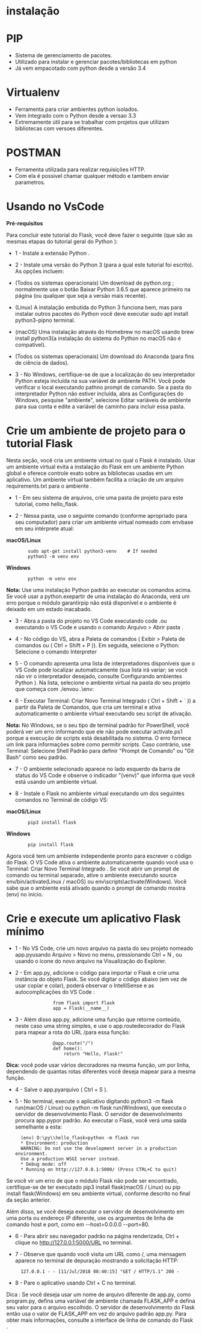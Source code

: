 # instalação 

# PIP

* Sistema de gerenciamento de pacotes.
* Utilizado para instalar e gerenciar pacotes/bibliotecas em python
* Já vem empacotado com python desde a versão 3.4 

# Virtualenv

* Ferramenta para criar ambientes python isolados.
* Vem integrado com o Python desde a versao 3.3
* Extremamente útil para se trabalhar com projetos que utilizam bibliotecas com versoes diferentes.

# POSTMAN 

* Ferramenta utilizada para realizar requisições HTTP.
* Com ela é possivel chamar qualquer método e tambem enviar parametros.

# Usando no VsCode

**Pré-requisitos**

Para concluir este tutorial do Flask, você deve fazer o seguinte (que são as mesmas etapas do tutorial geral do Python ):

* 1 - Instale a extensão Python .

* 2 - Instale uma versão do Python 3 (para a qual este tutorial foi escrito). As opções incluem:

* (Todos os sistemas operacionais) Um download de python.org ; normalmente use o botão Baixar Python 3.6.5 que aparece primeiro na página (ou qualquer que seja a versão mais recente).
* (Linux) A instalação embutida do Python 3 funciona bem, mas para instalar outros pacotes do Python você deve executar sudo apt install python3-pipno terminal.
* (macOS) Uma instalação através do Homebrew no macOS usando brew install python3(a instalação do sistema do Python no macOS não é compatível).
* (Todos os sistemas operacionais) Um download do Anaconda (para fins de ciência de dados).

* 3 - No Windows, certifique-se de que a localização do seu interpretador Python esteja incluída na sua variável de ambiente PATH. Você pode verificar o local executando pathno prompt de comando. Se a pasta do interpretador Python não estiver incluída, abra as Configurações do Windows, pesquise "ambiente", selecione Editar variáveis ​​de ambiente para sua conta e edite a variável de caminho para incluir essa pasta.

# Crie um ambiente de projeto para o tutorial Flask 

Nesta seção, você cria um ambiente virtual no qual o Flask é instalado. Usar um ambiente virtual evita a instalação do Flask em um ambiente Python global e oferece controle exato sobre as bibliotecas usadas em um aplicativo. Um ambiente virtual também facilita a criação de um arquivo requirements.txt para o ambiente .

* 1 - Em seu sistema de arquivos, crie uma pasta de projeto para este tutorial, como hello_flask.

* 2 - Nessa pasta, use o seguinte comando (conforme apropriado para seu computador) para criar um ambiente virtual nomeado com envbase em seu intérprete atual:

**macOS/Linux**

            sudo apt-get install python3-venv    # If needed
            python3 -m venv env

**Windows**

            python -m venv env

**Nota:** Use uma instalação Python padrão ao executar os comandos acima. Se você usar a python.exepartir de uma instalação do Anaconda, verá um erro porque o módulo garantirpip não está disponível e o ambiente é deixado em um estado inacabado.

* 3 - Abra a pasta do projeto no VS Code executando code .ou executando o VS Code e usando o comando Arquivo > Abrir pasta .

* 4 - No código do VS, abra a Paleta de comandos ( Exibir > Paleta de comandos ou ( Ctrl + Shift + P )). Em seguida, selecione o Python: Selecione o comando Interpreter 

* 5 - O comando apresenta uma lista de interpretadores disponíveis que o VS Code pode localizar automaticamente (sua lista irá variar; se você não vir o interpretador desejado, consulte Configurando ambientes Python ). Na lista, selecione o ambiente virtual na pasta do seu projeto que começa com ./envou .\env:


* 6 - Executar Terminal: Criar Novo Terminal Integrado ( Ctrl + Shift + ` )) a partir da Paleta de Comandos, que cria um terminal e ativa automaticamente o ambiente virtual executando seu script de ativação.

**Nota:** No Windows, se o seu tipo de terminal padrão for PowerShell, você poderá ver um erro informando que ele não pode executar activate.ps1 porque a execução de scripts está desabilitada no sistema. O erro fornece um link para informações sobre como permitir scripts. Caso contrário, use Terminal: Selecione Shell Padrão para definir "Prompt de Comando" ou "Git Bash" como seu padrão.

* 7 - O ambiente selecionado aparece no lado esquerdo da barra de status do VS Code e observe o indicador "(venv)" que informa que você está usando um ambiente virtual.

* 8 - Instale o Flask no ambiente virtual executando um dos seguintes comandos no Terminal de código VS:

**macOS/Linux**

            pip3 install flask

**Windows**

            pip install flask

Agora você tem um ambiente independente pronto para escrever o código do Flask. O VS Code ativa o ambiente automaticamente quando você usa o Terminal: Criar Novo Terminal Integrado . Se você abrir um prompt de comando ou terminal separado, ative o ambiente executando source env/bin/activate(Linux / macOS) ou env\scripts\activate(Windows). Você sabe que o ambiente está ativado quando o prompt de comando mostra (env) no início.

# Crie e execute um aplicativo Flask mínimo

* 1 - No VS Code, crie um novo arquivo na pasta do seu projeto nomeado app.pyusando Arquivo > Novo no menu, pressionando Ctrl + N , ou usando o ícone do novo arquivo na Visualização do Explorer.

* 2 - Em app.py, adicione o código para importar o Flask e crie uma instância do objeto Flask. Se você digitar o código abaixo (em vez de usar copiar e colar), poderá observar o IntelliSense e as autocomplicações do VS Code :

                    from flask import Flask
                    app = Flask(__name__)

* 3 - Além disso app.py, adicione uma função que retorne conteúdo, neste caso uma string simples, e use o app.routedecorador do Flask para mapear a rota do URL /para essa função:

                    @app.route("/")
                    def home():
                        return "Hello, Flask!"

**Dica:** você pode usar vários decoradores na mesma função, um por linha, dependendo de quantas rotas diferentes você deseja mapear para a mesma função.

* 4 - Salve o app.pyarquivo ( Ctrl + S ).

* 5 - No terminal, execute o aplicativo digitando python3 -m flask run(macOS / Linux) ou python -m flask run(Windows), que executa o servidor de desenvolvimento Flask. O servidor de desenvolvimento procura app.pypor padrão. Ao executar o Flask, você verá uma saída semelhante a esta:

        (env) D:\py\\hello_flask>python -m flask run
        * Environment: production
        WARNING: Do not use the development server in a production environment.
        Use a production WSGI server instead.
        * Debug mode: off
        * Running on http://127.0.0.1:5000/ (Press CTRL+C to quit)

Se você vir um erro de que o módulo Flask não pode ser encontrado, certifique-se de ter executado pip3 install flask(macOS / Linux) ou pip install flask(Windows) em seu ambiente virtual, conforme descrito no final da seção anterior.

Além disso, se você deseja executar o servidor de desenvolvimento em uma porta ou endereço IP diferente, use os argumentos de linha de comando host e port, como em --host=0.0.0.0 --port=80.

* 6 - Para abrir seu navegador padrão na página renderizada, Ctrl + clique no http://127.0.0.1:5000/URL no terminal.

* 7 - Observe que quando você visita um URL como /, uma mensagem aparece no terminal de depuração mostrando a solicitação HTTP:

        127.0.0.1 - - [11/Jul/2018 08:40:15] "GET / HTTP/1.1" 200 -
        
* 8 - Pare o aplicativo usando Ctrl + C no terminal.

Dica : Se você deseja usar um nome de arquivo diferente de app.py, como program.py, defina uma variável de ambiente chamada FLASK_APP e defina seu valor para o arquivo escolhido. O servidor de desenvolvimento do Flask então usa o valor de FLASK_APP em vez do arquivo padrão app.py. Para obter mais informações, consulte a interface de linha de comando do Flask .